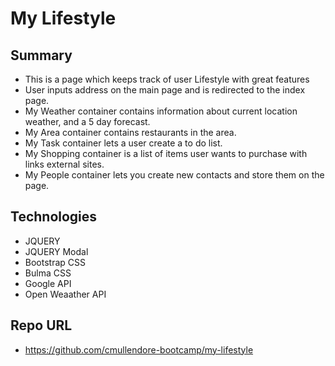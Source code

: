 # My Lifestyle

## Summary

- This is a page which keeps track of user Lifestyle with great features
- User inputs address on the main page and is redirected to the index page.
- My Weather container contains information about current location weather, and a 5 day forecast.
- My Area container contains restaurants in the area.
- My Task container lets a user create a to do list.
- My Shopping container is a list of items user wants to purchase with links external sites.
- My People container lets you create new contacts and store them on the page.

## Technologies

- JQUERY
- JQUERY Modal
- Bootstrap CSS
- Bulma CSS
- Google API
- Open Weaather API

## Repo URL

- https://github.com/cmullendore-bootcamp/my-lifestyle
